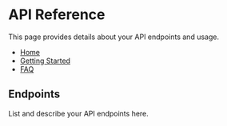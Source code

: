 # API Reference

This page provides details about your API endpoints and usage.

- [Home](index.md)
- [Getting Started](getting-started.md)
- [FAQ](faq.md)

## Endpoints

List and describe your API endpoints here.
